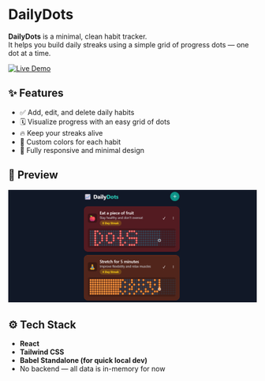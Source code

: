 # DailyDots

**DailyDots** is a minimal, clean habit tracker.  
It helps you build daily streaks using a simple grid of progress dots — one dot at a time.

[![Live Demo](https://img.shields.io/badge/Live%20Demo-Textura-purple?style=for-the-badge)]([https://f58igx-kodes.github.io/Textura/](https://f58igx-kodes.github.io/DailyDots/))

## ✨ Features

- ✅ Add, edit, and delete daily habits
- 🗓️ Visualize progress with an easy grid of dots
- 🔥 Keep your streaks alive
- 🎨 Custom colors for each habit
- 📱 Fully responsive and minimal design



## 📸 Preview

![DailyDots Screenshot](screenshots/screenshot.png)



## ⚙️ Tech Stack

- **React**
- **Tailwind CSS**
- **Babel Standalone (for quick local dev)**
- No backend — all data is in-memory for now




